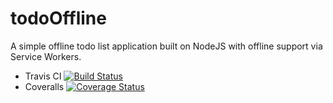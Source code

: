 # todoOffline

A simple offline todo list application built on NodeJS with offline support via Service Workers.

* Travis CI [![Build Status](https://travis-ci.org/Bruce17/todoOffline.svg?branch=develop)](https://travis-ci.org/Bruce17/todoOffline)
* Coveralls [![Coverage Status](https://coveralls.io/repos/github/Bruce17/todoOffline/badge.svg?branch=develop)](https://coveralls.io/github/Bruce17/todoOffline?branch=develop)

